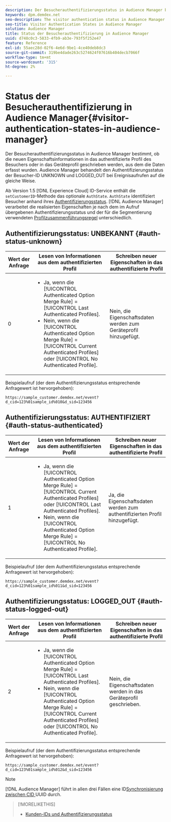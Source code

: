 ```yaml
---
description: Der Besucherauthentifizierungsstatus in Audience Manager bestimmt, ob die neuen Eigenschaftsinformationen in das authentifizierte Profil des Besuchers oder in das Geräteprofil geschrieben werden, aus dem die Daten erfasst wurden. Audience Manager behandelt den Authentifizierungsstatus der Besucher-ID UNKNOWN und LOGGED_OUT bei Ereignisaufrufen auf die gleiche Weise.
keywords: dpm.demdex.net
seo-description: The visitor authentication status in Audience Manager determines if the new trait information is written to the visitor's authenticated profile or to the device profile, where the data was collected from. Audience Manager handles the visitor ID authentication statuses UNKNOWN and LOGGED_OUT in event calls in the same way.
seo-title: Visitor Authentication States in Audience Manager
solution: Audience Manager
title: Status der Besucherauthentifizierung in Audience Manager
uuid: d748c0c3-5833-4fb9-ab3e-793f5f252e47
feature: Reference
exl-id: 55aec28d-02f6-4e6d-9be1-4ce40deb8dc3
source-git-commit: 319be4dade263c5274624f07616b404decb7066f
workflow-type: tm+mt
source-wordcount: '315'
ht-degree: 2%

---
```


# Status der Besucherauthentifizierung in Audience Manager{#visitor-authentication-states-in-audience-manager}

Der Besucherauthentifizierungsstatus in Audience Manager bestimmt, ob die neuen Eigenschaftsinformationen in das authentifizierte Profil des Besuchers oder in das Geräteprofil geschrieben werden, aus dem die Daten erfasst wurden. Audience Manager behandelt den Authentifizierungsstatus der Besucher-ID UNKNOWN und LOGGED_OUT bei Ereignisaufrufen auf die gleiche Weise.

Ab Version 1.5 [!DNL Experience Cloud] ID-Service enthält die `setCustomerID`-Methode das optionale `AuthState`. `AuthState` identifiziert Besucher anhand ihres [Authentifizierungsstatus](https://experienceleague.adobe.com/docs/id-service/using/reference/authenticated-state.html?lang=de). [!DNL Audience Manager] verarbeitet die realisierten Eigenschaften je nach dem im Aufruf übergebenen Authentifizierungsstatus und der für die Segmentierung verwendeten [Profilzusammenführungsregel](../features/profile-merge-rules/merge-rules-dashboard.md) unterschiedlich.

## Authentifizierungsstatus: UNBEKANNT {#auth-status-unknown}

| Wert der Anfrage | Lesen von Informationen aus dem authentifizierten Profil | Schreiben neuer Eigenschaften in das authentifizierte Profil |
|---|---|---|
| 0 | <ul><li>Ja, wenn die [!UICONTROL Authenticated Option Merge Rule] = [!UICONTROL Last Authenticated Profiles].</li><li>Nein, wenn die [!UICONTROL Authenticated Option Merge Rule] = [!UICONTROL Current Authenticated Profiles] oder [!UICONTROL No Authenticated Profile].</li></ul> | Nein, die Eigenschaftsdaten werden zum Geräteprofil hinzugefügt. |

Beispielaufruf (der dem Authentifizierungsstatus entsprechende Anfragewert ist hervorgehoben):

`https://sample_customer.demdex.net/event?d_cid=123%01sample_id%010&d_sid=123456`

## Authentifizierungsstatus: AUTHENTIFIZIERT {#auth-status-authenticated}

| Wert der Anfrage | Lesen von Informationen aus dem authentifizierten Profil | Schreiben neuer Eigenschaften in das authentifizierte Profil |
|---|---|---|
| 1 | <ul><li>Ja, wenn die [!UICONTROL Authenticated Option Merge Rule] = [!UICONTROL Current Authenticated Profiles] oder [!UICONTROL Last Authenticated Profiles].</li><li>Nein, wenn die [!UICONTROL Authenticated Option Merge Rule] = [!UICONTROL No Authenticated Profile].</li></ul> | Ja, die Eigenschaftsdaten werden zum authentifizierten Profil hinzugefügt. |

Beispielaufruf (der dem Authentifizierungsstatus entsprechende Anfragewert ist hervorgehoben):

`https://sample_customer.demdex.net/event?d_cid=123%01sample_id%011&d_sid=123456`

## Authentifizierungsstatus: LOGGED_OUT {#auth-status-logged-out}

| Wert der Anfrage | Lesen von Informationen aus dem authentifizierten Profil | Schreiben neuer Eigenschaften in das authentifizierte Profil |
|---|---|---|
| 2 | <ul><li>Ja, wenn die [!UICONTROL Authenticated Option Merge Rule] = [!UICONTROL Last Authenticated Profiles].</li><li>Nein, wenn die [!UICONTROL Authenticated Option Merge Rule] = [!UICONTROL Current Authenticated Profiles] oder [!UICONTROL No Authenticated Profile].</li></ul> | Nein, die Eigenschaftsdaten werden in das Geräteprofil geschrieben. |

Beispielaufruf (der dem Authentifizierungsstatus entsprechende Anfragewert ist hervorgehoben):

`https://sample_customer.demdex.net/event?d_cid=123%01sample_id%012&d_sid=123456`

>[!NOTE]
>
>[!DNL Audience Manager] führt in allen drei Fällen eine ID[Synchronisierung zwischen CID ](../reference/ids-in-aam.md) UUID durch.

>[!MORELIKETHIS]
>
>* [Kunden-IDs und Authentifizierungsstatus](https://experienceleague.adobe.com/docs/id-service/using/reference/authenticated-state.html?lang=de)
